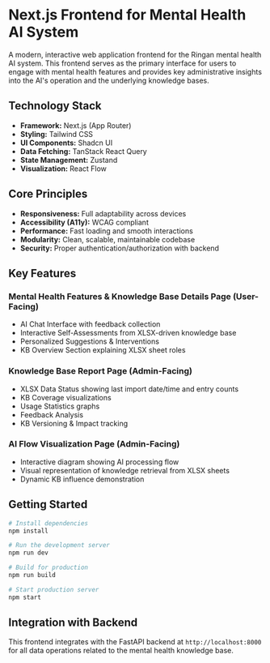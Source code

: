 # Next.js Frontend for Mental Health AI System

A modern, interactive web application frontend for the Ringan mental health AI system. This frontend serves as the primary interface for users to engage with mental health features and provides key administrative insights into the AI's operation and the underlying knowledge bases.

## Technology Stack

- **Framework:** Next.js (App Router)
- **Styling:** Tailwind CSS
- **UI Components:** Shadcn UI
- **Data Fetching:** TanStack React Query
- **State Management:** Zustand
- **Visualization:** React Flow

## Core Principles

- **Responsiveness:** Full adaptability across devices
- **Accessibility (A11y):** WCAG compliant
- **Performance:** Fast loading and smooth interactions
- **Modularity:** Clean, scalable, maintainable codebase
- **Security:** Proper authentication/authorization with backend

## Key Features

### Mental Health Features & Knowledge Base Details Page (User-Facing)

- AI Chat Interface with feedback collection
- Interactive Self-Assessments from XLSX-driven knowledge base
- Personalized Suggestions & Interventions
- KB Overview Section explaining XLSX sheet roles

### Knowledge Base Report Page (Admin-Facing)

- XLSX Data Status showing last import date/time and entry counts
- KB Coverage visualizations
- Usage Statistics graphs
- Feedback Analysis
- KB Versioning & Impact tracking

### AI Flow Visualization Page (Admin-Facing)

- Interactive diagram showing AI processing flow
- Visual representation of knowledge retrieval from XLSX sheets
- Dynamic KB influence demonstration

## Getting Started

```bash
# Install dependencies
npm install

# Run the development server
npm run dev

# Build for production
npm run build

# Start production server
npm start
```

## Integration with Backend

This frontend integrates with the FastAPI backend at `http://localhost:8000` for all data operations related to the mental health knowledge base.